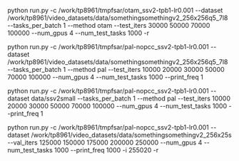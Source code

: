 python run.py -c /work/tp8961/tmpfsar/otam_ssv2-tpb1-lr0.001 --dataset /work/tp8961/video_datasets/data/somethingsomethingv2_256x256q5_7l8 --tasks_per_batch 1 --method otam --test_iters 30000 50000 70000 100000 --num_gpus 4 --num_test_tasks 1000 -r


python run.py -c /work/tp8961/tmpfsar/pal-nopcc_ssv2-tpb1-lr0.001 --dataset /work/tp8961/video_datasets/data/somethingsomethingv2_256x256q5_7l8 --tasks_per_batch 1 --method pal --test_iters 10000 20000 30000 50000 70000 100000 --num_gpus 4 --num_test_tasks 1000 --print_freq 1

python run.py -c /work/tp8961/tmpfsar/pal-nopcc_ssv2-tpb1-lr0.001 --dataset data/ssv2small --tasks_per_batch 1 --method pal --test_iters 10000 20000 30000 50000 70000 100000 --num_gpus 4 --num_test_tasks 1000 --print_freq 1

python run.py -c /work/tp8961/tmpfsar/pal-nopcc_ssv2-tpb1-lr0.001 --dataset /work/tp8961/video_datasets/data/somethingsomethingv2_256x25s --val_iters 125000 150000 175000 200000 250000 --num_gpus 4 --num_test_tasks 1000 --print_freq 1000 -i 255020 -r